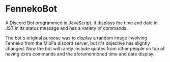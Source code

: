 # FennekoBot

A Discord Bot programmed in JavaScript. It displays the time and date in JST in its status message and has a variety of commands. 

The bot's original purpose was to display a random image involving Fenneko from the MioFa discord server, but it's objective has slightly changed. Now the bot will rarely include quotes from other people on top of having extra commands and the aforementioned time and date display.
